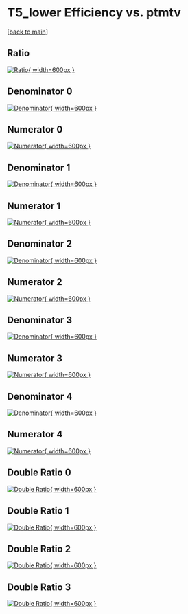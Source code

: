 # T5_lower Efficiency vs. ptmtv

[[back to main](./)]



## Ratio

[![Ratio](../mtv/var/T5_lower_xtr_11_1_eff_ptmtv.png){ width=600px }](../mtv/var/T5_lower_xtr_11_1_eff_ptmtv.pdf)

## Denominator 0

[![Denominator](../mtv/den/T5_lower_xtr_11_1_eff_ptmtv_den0.png){ width=600px }](../mtv/den/T5_lower_xtr_11_1_eff_ptmtv_den0.pdf)

## Numerator 0

[![Numerator](../mtv/num/T5_lower_xtr_11_1_eff_ptmtv_num0.png){ width=600px }](../mtv/num/T5_lower_xtr_11_1_eff_ptmtv_num0.pdf)

## Denominator 1

[![Denominator](../mtv/den/T5_lower_xtr_11_1_eff_ptmtv_den1.png){ width=600px }](../mtv/den/T5_lower_xtr_11_1_eff_ptmtv_den1.pdf)

## Numerator 1

[![Numerator](../mtv/num/T5_lower_xtr_11_1_eff_ptmtv_num1.png){ width=600px }](../mtv/num/T5_lower_xtr_11_1_eff_ptmtv_num1.pdf)

## Denominator 2

[![Denominator](../mtv/den/T5_lower_xtr_11_1_eff_ptmtv_den2.png){ width=600px }](../mtv/den/T5_lower_xtr_11_1_eff_ptmtv_den2.pdf)

## Numerator 2

[![Numerator](../mtv/num/T5_lower_xtr_11_1_eff_ptmtv_num2.png){ width=600px }](../mtv/num/T5_lower_xtr_11_1_eff_ptmtv_num2.pdf)

## Denominator 3

[![Denominator](../mtv/den/T5_lower_xtr_11_1_eff_ptmtv_den3.png){ width=600px }](../mtv/den/T5_lower_xtr_11_1_eff_ptmtv_den3.pdf)

## Numerator 3

[![Numerator](../mtv/num/T5_lower_xtr_11_1_eff_ptmtv_num3.png){ width=600px }](../mtv/num/T5_lower_xtr_11_1_eff_ptmtv_num3.pdf)

## Denominator 4

[![Denominator](../mtv/den/T5_lower_xtr_11_1_eff_ptmtv_den4.png){ width=600px }](../mtv/den/T5_lower_xtr_11_1_eff_ptmtv_den4.pdf)

## Numerator 4

[![Numerator](../mtv/num/T5_lower_xtr_11_1_eff_ptmtv_num4.png){ width=600px }](../mtv/num/T5_lower_xtr_11_1_eff_ptmtv_num4.pdf)

## Double Ratio 0

[![Double Ratio](../mtv/ratio/T5_lower_xtr_11_1_eff_ptmtv_ratio0.png){ width=600px }](../mtv/ratio/T5_lower_xtr_11_1_eff_ptmtv_ratio0.pdf)

## Double Ratio 1

[![Double Ratio](../mtv/ratio/T5_lower_xtr_11_1_eff_ptmtv_ratio1.png){ width=600px }](../mtv/ratio/T5_lower_xtr_11_1_eff_ptmtv_ratio1.pdf)

## Double Ratio 2

[![Double Ratio](../mtv/ratio/T5_lower_xtr_11_1_eff_ptmtv_ratio2.png){ width=600px }](../mtv/ratio/T5_lower_xtr_11_1_eff_ptmtv_ratio2.pdf)

## Double Ratio 3

[![Double Ratio](../mtv/ratio/T5_lower_xtr_11_1_eff_ptmtv_ratio3.png){ width=600px }](../mtv/ratio/T5_lower_xtr_11_1_eff_ptmtv_ratio3.pdf)

